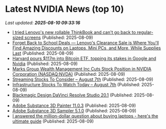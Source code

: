 # Latest NVIDIA News (top 10)
_Last updated: **2025-08-10 09:33:16**_

- [I tried Lenovo's new rollable ThinkBook and can't go back to regular-sized screens](https://www.zdnet.com/article/i-tried-lenovos-new-rollable-thinkbook-and-cant-go-back-to-regular-sized-screens/) (Published: 2025-08-09)
- [Forget Back to School Deals — Lenovo's Clearance Sale is Where You'll Find Amazing Discounts on Laptops, Mini PCs, and More, While Supplies Last](https://www.windowscentral.com/hardware/lenovo/lenovo-clearance-sale-deals-for-students) (Published: 2025-08-09)
- [Harvard pours $117m into Bitcoin ETF, topping its stakes in Google and Nvidia](https://www.dlnews.com/articles/markets/harvard-117m-bitcoin-etf-topping-stake-in-google-and-nvidia/) (Published: 2025-08-09)
- [Marks Group Wealth Management Inc Cuts Stock Position in NVIDIA Corporation (NASDAQ:NVDA)](https://www.etfdailynews.com/2025/08/09/marks-group-wealth-management-inc-cuts-stock-position-in-nvidia-corporation-nasdaqnvda/) (Published: 2025-08-09)
- [Streaming Stocks To Consider – August 7th](https://www.etfdailynews.com/2025/08/09/streaming-stocks-to-consider-august-7th/) (Published: 2025-08-09)
- [Infrastructure Stocks To Watch Today – August 7th](https://www.etfdailynews.com/2025/08/09/infrastructure-stocks-to-watch-today-august-7th/) (Published: 2025-08-09)
- [Blackmagic Design DaVinci Resolve Studio 20.1](https://post.rlsbb.cc/blackmagic-design-davinci-resolve-studio-20-1/) (Published: 2025-08-09)
- [Adobe Substance 3D Painter 11.0.3](https://post.rlsbb.cc/adobe-substance-3d-painter-11-0-3/) (Published: 2025-08-09)
- [Adobe Substance 3D Sampler 5.1.0](https://post.rlsbb.cc/adobe-substance-3d-sampler-5-1-0/) (Published: 2025-08-09)
- [I answered the million-dollar question about buying laptops - here's the ultimate guide](https://www.zdnet.com/article/i-answered-the-million-dollar-question-about-buying-laptops-heres-the-ultimate-guide/) (Published: 2025-08-09)
